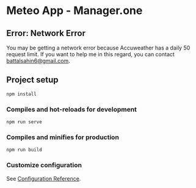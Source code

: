 # Meteo App - Manager.one

## Error: Network Error
You may be getting a network error because Accuweather has a daily 50 request limit. If you want to help me in this regard, you can contact battalsahin6@gmail.com.

## Project setup
```
npm install
```

### Compiles and hot-reloads for development
```
npm run serve
```

### Compiles and minifies for production
```
npm run build
```

### Customize configuration
See [Configuration Reference](https://cli.vuejs.org/config/).
